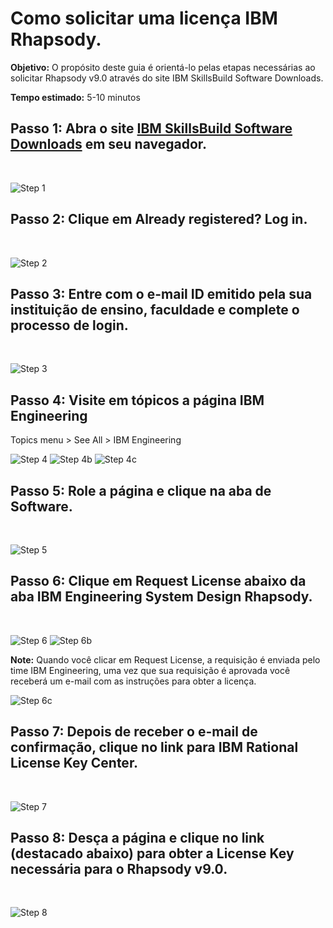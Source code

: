 # Como solicitar uma licença IBM Rhapsody.

**Objetivo:** O propósito deste guia é orientá-lo pelas etapas necessárias ao solicitar Rhapsody v9.0 através do site IBM SkillsBuild Software Downloads.

**Tempo estimado:** 5-10 minutos

## Passo 1: Abra o site [IBM SkillsBuild Software Downloads](https://ibm.com/academic) em seu navegador.
<br />

![Step 1](images/step1.png)

## Passo 2: Clique em **Already registered? Log in.**
<br />

![Step 2](images/step2.png)

## Passo 3: Entre com o e-mail ID emitido pela sua instituição de ensino, faculdade e complete o processo de login.
<br />

![Step 3](images/step3.png)

## Passo 4: Visite em tópicos a página IBM Engineering
Topics menu > See All > IBM Engineering
<br />

![Step 4](images/step4.png)
![Step 4b](images/step4b.png)
![Step 4c](images/step4c.png)


## Passo 5: Role a página e clique na aba de Software.
<br />

![Step 5](images/step5.png)

## Passo 6: Clique em Request License abaixo da aba IBM Engineering System Design Rhapsody.
<br />

![Step 6](images/step6.png)
![Step 6b](images/step6b.png)

**Note:** Quando você clicar em Request License, a requisição é enviada pelo time IBM Engineering, uma vez que sua requisição é aprovada você receberá um e-mail com as instruções para obter a licença.
<br />

![Step 6c](images/step6c.png)

## Passo 7: Depois de receber o e-mail de confirmação, clique no link para IBM Rational License Key Center.
<br />

![Step 7](images/step7.png)

## Passo 8: Desça a página e clique no link (destacado abaixo) para obter a License Key necessária para o Rhapsody v9.0.
<br />

![Step 8](images/step8.png)

